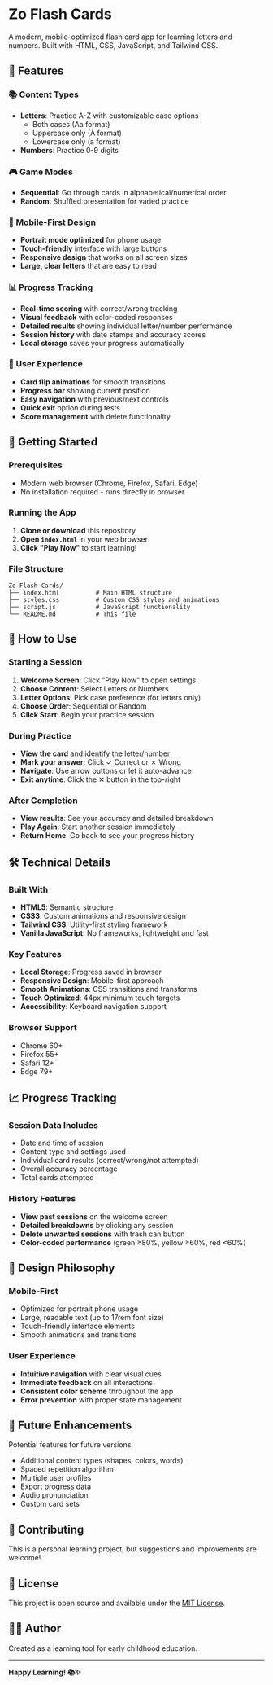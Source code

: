 # Zo Flash Cards

A modern, mobile-optimized flash card app for learning letters and numbers. Built with HTML, CSS, JavaScript, and Tailwind CSS.

## 🎯 Features

### 📚 Content Types
- **Letters**: Practice A-Z with customizable case options
  - Both cases (Aa format)
  - Uppercase only (A format)
  - Lowercase only (a format)
- **Numbers**: Practice 0-9 digits

### 🎮 Game Modes
- **Sequential**: Go through cards in alphabetical/numerical order
- **Random**: Shuffled presentation for varied practice

### 📱 Mobile-First Design
- **Portrait mode optimized** for phone usage
- **Touch-friendly** interface with large buttons
- **Responsive design** that works on all screen sizes
- **Large, clear letters** that are easy to read

### 📊 Progress Tracking
- **Real-time scoring** with correct/wrong tracking
- **Visual feedback** with color-coded responses
- **Detailed results** showing individual letter/number performance
- **Session history** with date stamps and accuracy scores
- **Local storage** saves your progress automatically

### 🎨 User Experience
- **Card flip animations** for smooth transitions
- **Progress bar** showing current position
- **Easy navigation** with previous/next controls
- **Quick exit** option during tests
- **Score management** with delete functionality

## 🚀 Getting Started

### Prerequisites
- Modern web browser (Chrome, Firefox, Safari, Edge)
- No installation required - runs directly in browser

### Running the App
1. **Clone or download** this repository
2. **Open `index.html`** in your web browser
3. **Click "Play Now"** to start learning!

### File Structure
```
Zo Flash Cards/
├── index.html          # Main HTML structure
├── styles.css          # Custom CSS styles and animations
├── script.js           # JavaScript functionality
└── README.md           # This file
```

## 🎯 How to Use

### Starting a Session
1. **Welcome Screen**: Click "Play Now" to open settings
2. **Choose Content**: Select Letters or Numbers
3. **Letter Options**: Pick case preference (for letters only)
4. **Choose Order**: Sequential or Random
5. **Click Start**: Begin your practice session

### During Practice
- **View the card** and identify the letter/number
- **Mark your answer**: Click ✓ Correct or ✗ Wrong
- **Navigate**: Use arrow buttons or let it auto-advance
- **Exit anytime**: Click the ✕ button in the top-right

### After Completion
- **View results**: See your accuracy and detailed breakdown
- **Play Again**: Start another session immediately
- **Return Home**: Go back to see your progress history

## 🛠️ Technical Details

### Built With
- **HTML5**: Semantic structure
- **CSS3**: Custom animations and responsive design
- **Tailwind CSS**: Utility-first styling framework
- **Vanilla JavaScript**: No frameworks, lightweight and fast

### Key Features
- **Local Storage**: Progress saved in browser
- **Responsive Design**: Mobile-first approach
- **Smooth Animations**: CSS transitions and transforms
- **Touch Optimized**: 44px minimum touch targets
- **Accessibility**: Keyboard navigation support

### Browser Support
- Chrome 60+
- Firefox 55+
- Safari 12+
- Edge 79+

## 📈 Progress Tracking

### Session Data Includes
- Date and time of session
- Content type and settings used
- Individual card results (correct/wrong/not attempted)
- Overall accuracy percentage
- Total cards attempted

### History Features
- **View past sessions** on the welcome screen
- **Detailed breakdowns** by clicking any session
- **Delete unwanted sessions** with trash can button
- **Color-coded performance** (green ≥80%, yellow ≥60%, red <60%)

## 🎨 Design Philosophy

### Mobile-First
- Optimized for portrait phone usage
- Large, readable text (up to 17rem font size)
- Touch-friendly interface elements
- Smooth animations and transitions

### User Experience
- **Intuitive navigation** with clear visual cues
- **Immediate feedback** on all interactions
- **Consistent color scheme** throughout the app
- **Error prevention** with proper state management

## 🚧 Future Enhancements

Potential features for future versions:
- Additional content types (shapes, colors, words)
- Spaced repetition algorithm
- Multiple user profiles
- Export progress data
- Audio pronunciation
- Custom card sets

## 🤝 Contributing

This is a personal learning project, but suggestions and improvements are welcome!

## 📄 License

This project is open source and available under the [MIT License](LICENSE).

## 👨‍💻 Author

Created as a learning tool for early childhood education.

---

**Happy Learning! 📚✨**
